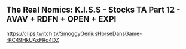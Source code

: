 ## The Real Nomics: K.I.S.S - Stocks TA Part 12 - AVAV + RDFN + OPEN + EXPI
https://clips.twitch.tv/SmoggyGeniusHorseDansGame-rKC49HkUAxFRo4DZ
